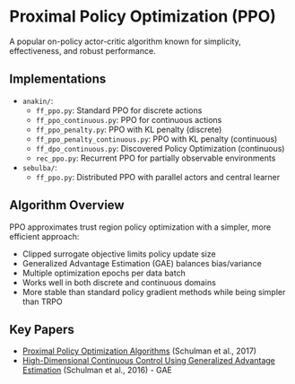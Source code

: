 # Proximal Policy Optimization (PPO)

A popular on-policy actor-critic algorithm known for simplicity, effectiveness, and robust performance.

## Implementations
- `anakin/`:
  - `ff_ppo.py`: Standard PPO for discrete actions
  - `ff_ppo_continuous.py`: PPO for continuous actions
  - `ff_ppo_penalty.py`: PPO with KL penalty (discrete)
  - `ff_ppo_penalty_continuous.py`: PPO with KL penalty (continuous)
  - `ff_dpo_continuous.py`: Discovered Policy Optimization (continuous)
  - `rec_ppo.py`: Recurrent PPO for partially observable environments
- `sebulba/`:
  - `ff_ppo.py`: Distributed PPO with parallel actors and central learner

## Algorithm Overview
PPO approximates trust region policy optimization with a simpler, more efficient approach:
- Clipped surrogate objective limits policy update size
- Generalized Advantage Estimation (GAE) balances bias/variance
- Multiple optimization epochs per data batch
- Works well in both discrete and continuous domains
- More stable than standard policy gradient methods while being simpler than TRPO

## Key Papers
- [Proximal Policy Optimization Algorithms](https://arxiv.org/abs/1707.06347) (Schulman et al., 2017)
- [High-Dimensional Continuous Control Using Generalized Advantage Estimation](https://arxiv.org/abs/1506.02438) (Schulman et al., 2016) - GAE 